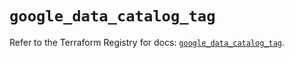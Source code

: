# `google_data_catalog_tag`

Refer to the Terraform Registry for docs: [`google_data_catalog_tag`](https://registry.terraform.io/providers/hashicorp/google/6.2.0/docs/resources/data_catalog_tag).
